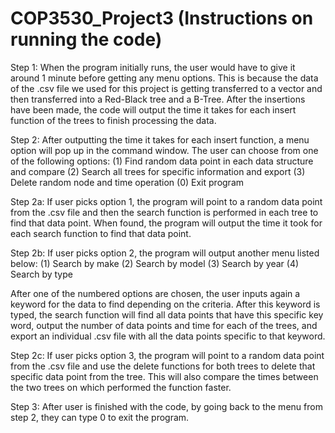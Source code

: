 # COP3530_Project3 (Instructions on running the code)

Step 1: When the program initially runs, the user would have to give it around 1 minute before getting any menu options. This is because the data of the .csv file we used for this project is getting transferred to a vector and then transferred into a Red-Black tree and a B-Tree. After the insertions have been made, the code will output the time it takes for each insert function of the trees to finish processing the data.

Step 2: After outputting the time it takes for each insert function, a menu option will pop up in the command window. The user can choose from one of the following options:
  (1) Find random data point in each data structure and compare
  (2) Search all trees for specific information and export
  (3) Delete random node and time operation
  (0) Exit program

Step 2a: If user picks option 1, the program will point to a random data point from the .csv file and then the search function is performed in each tree to find that data point. When found, the program will output the time it took for each search function to find that data point.

Step 2b: If user picks option 2, the program will output another menu listed below:
  (1) Search by make
  (2) Search by model
  (3) Search by year
  (4) Search by type

After one of the numbered options are chosen, the user inputs again a keyword for the data to find depending on the criteria. After this keyword is typed, the search function will find all data points that have this specific key word, output the number of data points and time for each of the trees, and export an individual .csv file with all the data points specific to that keyword.

Step 2c: If user picks option 3, the program will point to a random data point from the .csv file and use the delete functions for both trees to delete that specific data point from the tree. This will also compare the times between the two trees on which performed the function faster.

Step 3: After user is finished with the code, by going back to the menu from step 2, they can type 0 to exit the program.
